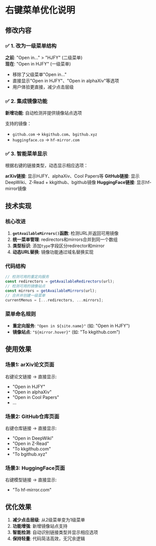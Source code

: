 # 右键菜单优化说明

## 修改内容

### ✅ 1. 改为一级菜单结构
**之前**: "Open in..." > "HJFY" (二级菜单)  
**现在**: "Open in HJFY" (一级菜单)

- 移除了父级菜单"Open in..."
- 直接显示"Open in HJFY"、"Open in alphaXiv"等选项
- 用户体验更直接，减少点击层级

### ✅ 2. 集成镜像功能
**新增功能**: 自动检测并提供镜像站点选项

支持的镜像：
- `github.com` → `kkgithub.com`、`bgithub.xyz`
- `huggingface.co` → `hf-mirror.com`

### ✅ 3. 智能菜单显示
根据右键的链接类型，动态显示相应选项：

**arXiv链接**: 显示HJFY、alphaXiv、Cool Papers等
**GitHub链接**: 显示DeepWiki、Z-Read + kkgithub、bgithub镜像
**HuggingFace链接**: 显示hf-mirror镜像

## 技术实现

### 核心改进
1. **`getAvailableMirrors()`函数**: 检测URL并返回可用镜像
2. **统一菜单管理**: redirectors和mirrors合并到同一个数组
3. **类型标识**: 添加`type`字段区分redirector和mirror
4. **动态URL替换**: 镜像功能通过域名替换实现

### 代码结构
```javascript
// 检测可用的重定向服务
const redirectors = getAvailableRedirectors(url);
// 检测可用的镜像站点  
const mirrors = getAvailableMirrors(url);
// 合并并创建一级菜单
currentMenus = [...redirectors, ...mirrors];
```

### 菜单命名规则
- **重定向服务**: `"Open in ${site.name}"` (如: "Open in HJFY")
- **镜像站点**: `"${mirror.hover}"` (如: "To kkgithub.com")

## 使用效果

### 场景1: arXiv论文页面
右键论文链接 → 直接显示:
- "Open in HJFY"
- "Open in alphaXiv"  
- "Open in Cool Papers"
- ...

### 场景2: GitHub仓库页面
右键仓库链接 → 直接显示:
- "Open in DeepWiki"
- "Open in Z-Read"
- "To kkgithub.com"
- "To bgithub.xyz"

### 场景3: HuggingFace页面
右键模型链接 → 直接显示:
- "To hf-mirror.com"

## 优化效果
1. **减少点击层级**: 从2级菜单变为1级菜单
2. **功能增强**: 新增镜像站点支持
3. **智能检测**: 自动识别链接类型并显示相应选项
4. **保持轻量**: 代码简洁高效，无冗余逻辑
